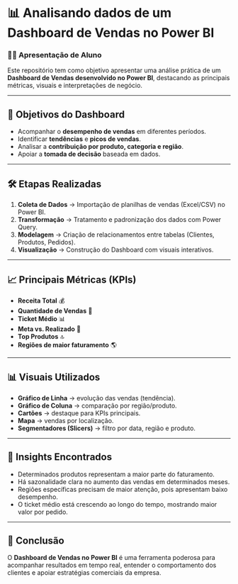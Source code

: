 # 📊 Analisando dados de um Dashboard de Vendas no Power BI

### 👩‍🎓 Apresentação de Aluno

Este repositório tem como objetivo apresentar uma análise prática de um **Dashboard de Vendas desenvolvido no Power BI**, destacando as principais métricas, visuais e interpretações de negócio.

---

## 🎯 Objetivos do Dashboard

* Acompanhar o **desempenho de vendas** em diferentes períodos.
* Identificar **tendências** e **picos de vendas**.
* Analisar a **contribuição por produto, categoria e região**.
* Apoiar a **tomada de decisão** baseada em dados.

---

## 🛠️ Etapas Realizadas

1. **Coleta de Dados** → Importação de planilhas de vendas (Excel/CSV) no Power BI.
2. **Transformação** → Tratamento e padronização dos dados com Power Query.
3. **Modelagem** → Criação de relacionamentos entre tabelas (Clientes, Produtos, Pedidos).
4. **Visualização** → Construção do Dashboard com visuais interativos.

---

## 📈 Principais Métricas (KPIs)

* **Receita Total** 💰
* **Quantidade de Vendas** 🛒
* **Ticket Médio** 📊
* **Meta vs. Realizado** 🎯
* **Top Produtos** 🔝
* **Regiões de maior faturamento** 🌎

---

## 📊 Visuais Utilizados

* **Gráfico de Linha** → evolução das vendas (tendência).
* **Gráfico de Coluna** → comparação por região/produto.
* **Cartões** → destaque para KPIs principais.
* **Mapa** → vendas por localização.
* **Segmentadores (Slicers)** → filtro por data, região e produto.

---

## 🔎 Insights Encontrados

* Determinados produtos representam a maior parte do faturamento.
* Há sazonalidade clara no aumento das vendas em determinados meses.
* Regiões específicas precisam de maior atenção, pois apresentam baixo desempenho.
* O ticket médio está crescendo ao longo do tempo, mostrando maior valor por pedido.

---

## 🚀 Conclusão

O **Dashboard de Vendas no Power BI** é uma ferramenta poderosa para acompanhar resultados em tempo real, entender o comportamento dos clientes e apoiar estratégias comerciais da empresa.
